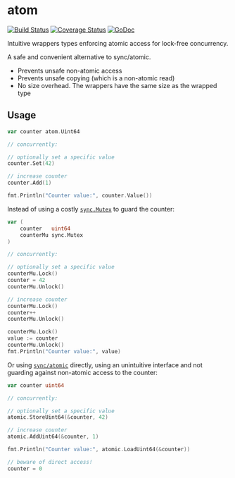 # atom
[![Build Status](https://travis-ci.com/julienschmidt/atom.svg?branch=master)](https://travis-ci.com/julienschmidt/atom) [![Coverage Status](https://coveralls.io/repos/github/julienschmidt/atom/badge.svg?branch=master)](https://coveralls.io/github/julienschmidt/atom?branch=master) [![GoDoc](https://godoc.org/github.com/julienschmidt/atom?status.svg)](https://godoc.org/github.com/julienschmidt/atom)

Intuitive wrappers types enforcing atomic access for lock-free concurrency.

A safe and convenient alternative to sync/atomic.

- Prevents unsafe non-atomic access
- Prevents unsafe copying (which is a non-atomic read)
- No size overhead. The wrappers have the same size as the wrapped type

## Usage

```go
var counter atom.Uint64

// concurrently:

// optionally set a specific value
counter.Set(42)

// increase counter
counter.Add(1)

fmt.Println("Counter value:", counter.Value())
```

Instead of using a costly [`sync.Mutex`](https://golang.org/pkg/sync/#Mutex) to guard the counter:

```go
var (
	counter   uint64
	counterMu sync.Mutex
)

// concurrently:

// optionally set a specific value
counterMu.Lock()
counter = 42
counterMu.Unlock()

// increase counter
counterMu.Lock()
counter++
counterMu.Unlock()

counterMu.Lock()
value := counter
counterMu.Unlock()
fmt.Println("Counter value:", value)
```

Or using [`sync/atomic`](https://golang.org/pkg/sync/atomic/) directly, using an unintuitive interface and not guarding against non-atomic access to the counter:

```go
var counter uint64

// concurrently:

// optionally set a specific value
atomic.StoreUint64(&counter, 42)

// increase counter
atomic.AddUint64(&counter, 1)

fmt.Println("Counter value:", atomic.LoadUint64(&counter))

// beware of direct access!
counter = 0
```